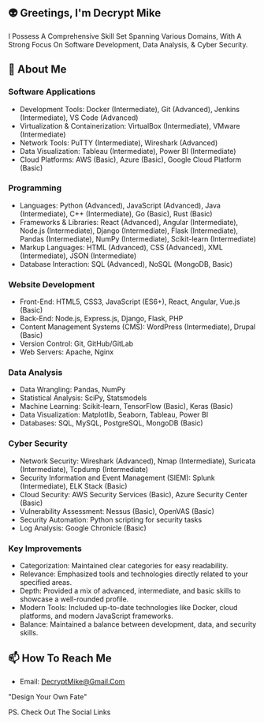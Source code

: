 ## 👽 Greetings, I'm Decrypt Mike 

I Possess A Comprehensive Skill Set Spanning Various Domains, With A Strong Focus On Software Development, Data Analysis, & Cyber Security.

## 👾 About Me 

### Software Applications
- Development Tools: Docker (Intermediate), Git (Advanced), Jenkins (Intermediate), VS Code (Advanced)
- Virtualization & Containerization: VirtualBox (Intermediate), VMware (Intermediate)
- Network Tools: PuTTY (Intermediate), Wireshark (Advanced)
- Data Visualization: Tableau (Intermediate), Power BI (Intermediate)
- Cloud Platforms: AWS (Basic), Azure (Basic), Google Cloud Platform (Basic)

### Programming
- Languages: Python (Advanced), JavaScript (Advanced), Java (Intermediate), C++ (Intermediate), Go (Basic), Rust (Basic)
- Frameworks & Libraries: React (Advanced), Angular (Intermediate), Node.js (Intermediate), Django (Intermediate), Flask (Intermediate), Pandas (Intermediate), NumPy (Intermediate), Scikit-learn (Intermediate)
- Markup Languages: HTML (Advanced), CSS (Advanced), XML (Intermediate), JSON (Intermediate)
- Database Interaction: SQL (Advanced), NoSQL (MongoDB, Basic)

### Website Development
- Front-End: HTML5, CSS3, JavaScript (ES6+), React, Angular, Vue.js (Basic)
- Back-End: Node.js, Express.js, Django, Flask, PHP
- Content Management Systems (CMS): WordPress (Intermediate), Drupal (Basic)
- Version Control: Git, GitHub/GitLab
- Web Servers: Apache, Nginx

### Data Analysis
- Data Wrangling: Pandas, NumPy
- Statistical Analysis: SciPy, Statsmodels
- Machine Learning: Scikit-learn, TensorFlow (Basic), Keras (Basic)
- Data Visualization: Matplotlib, Seaborn, Tableau, Power BI
- Databases: SQL, MySQL, PostgreSQL, MongoDB (Basic)

### Cyber Security
- Network Security: Wireshark (Advanced), Nmap (Intermediate), Suricata (Intermediate), Tcpdump (Intermediate)
- Security Information and Event Management (SIEM): Splunk (Intermediate), ELK Stack (Basic)
- Cloud Security: AWS Security Services (Basic), Azure Security Center (Basic)
- Vulnerability Assessment: Nessus (Basic), OpenVAS (Basic)
- Security Automation: Python scripting for security tasks
- Log Analysis: Google Chronicle (Basic)

### Key Improvements
- Categorization: Maintained clear categories for easy readability.
- Relevance: Emphasized tools and technologies directly related to your specified areas.
- Depth: Provided a mix of advanced, intermediate, and basic skills to showcase a well-rounded profile.
- Modern Tools: Included up-to-date technologies like Docker, cloud platforms, and modern JavaScript frameworks.
- Balance: Maintained a balance between development, data, and security skills.

## 📫 How To Reach Me

- Email: DecryptMike@Gmail.Com

"Design Your Own Fate"

PS. Check Out The Social Links 
